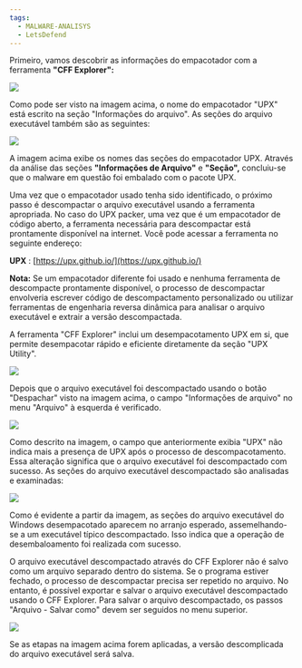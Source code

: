 ```yaml
---
tags:
  - MALWARE-ANALISYS
  - LetsDefend
---
```

Primeiro, vamos descobrir as informações do empacotador com a ferramenta **"CFF Explorer":**

![](https://letsdefend-images.s3.us-east-2.amazonaws.com/Courses/Static-Malware-Analysis/5.Unpacking+Packed+Malware/cff1.png)

Como pode ser visto na imagem acima, o nome do empacotador "UPX" está escrito na seção "Informações do arquivo". As seções do arquivo executável também são as seguintes:

![](https://letsdefend-images.s3.us-east-2.amazonaws.com/Courses/Static-Malware-Analysis/5.Unpacking+Packed+Malware/cff2.png)

A imagem acima exibe os nomes das seções do empacotador UPX. Através da análise das seções **"Informações de Arquivo"** e **"Seção",** concluiu-se que o malware em questão foi embalado com o pacote UPX.

Uma vez que o empacotador usado tenha sido identificado, o próximo passo é descompactar o arquivo executável usando a ferramenta apropriada. No caso do UPX packer, uma vez que é um empacotador de código aberto, a ferramenta necessária para descompactar está prontamente disponível na internet. Você pode acessar a ferramenta no seguinte endereço:

**UPX** : [https://upx.github.io/](https://upx.github.io/)

**Nota:** Se um empacotador diferente foi usado e nenhuma ferramenta de descompacte prontamente disponível, o processo de descompactar envolveria escrever código de descompactamento personalizado ou utilizar ferramentas de engenharia reversa dinâmica para analisar o arquivo executável e extrair a versão descompactada.

A ferramenta "CFF Explorer" inclui um desempacotamento UPX em si, que permite desempacotar rápido e eficiente diretamente da seção "UPX Utility".

![](https://letsdefend-images.s3.us-east-2.amazonaws.com/Courses/Static-Malware-Analysis/5.Unpacking+Packed+Malware/cff3.png)


Depois que o arquivo executável foi descompactado usando o botão "Despachar" visto na imagem acima, o campo "Informações de arquivo" no menu "Arquivo" à esquerda é verificado.

![](https://letsdefend-images.s3.us-east-2.amazonaws.com/Courses/Static-Malware-Analysis/5.Unpacking+Packed+Malware/cff4.png)

Como descrito na imagem, o campo que anteriormente exibia "UPX" não indica mais a presença de UPX após o processo de descompacotamento. Essa alteração significa que o arquivo executável foi descompactado com sucesso. As seções do arquivo executável descompactado são analisadas e examinadas:

![](https://letsdefend-images.s3.us-east-2.amazonaws.com/Courses/Static-Malware-Analysis/5.Unpacking+Packed+Malware/cff5.png)

Como é evidente a partir da imagem, as seções do arquivo executável do Windows desempacotado aparecem no arranjo esperado, assemelhando-se a um executável típico descompactado. Isso indica que a operação de desembaloamento foi realizada com sucesso.

O arquivo executável descompactado através do CFF Explorer não é salvo como um arquivo separado dentro do sistema. Se o programa estiver fechado, o processo de descompactar precisa ser repetido no arquivo. No entanto, é possível exportar e salvar o arquivo executável descompactado usando o CFF Explorer. Para salvar o arquivo descompactado, os passos "Arquivo - Salvar como" devem ser seguidos no menu superior.

![](https://letsdefend-images.s3.us-east-2.amazonaws.com/Courses/Static-Malware-Analysis/5.Unpacking+Packed+Malware/cff6.png)

Se as etapas na imagem acima forem aplicadas, a versão descomplicada do arquivo executável será salva.
